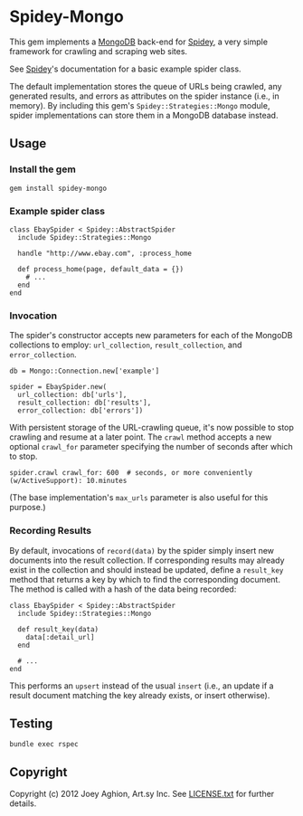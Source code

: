 Spidey-Mongo
============

This gem implements a [MongoDB](http://www.mongodb.org/) back-end for [Spidey](https://github.com/joeyAghion/spidey), a very simple framework for crawling and scraping web sites.

See [Spidey](https://githubcom/joeyAghion/spidey)'s documentation for a basic example spider class.

The default implementation stores the queue of URLs being crawled, any generated results, and errors as attributes on the spider instance (i.e., in memory). By including this gem's `Spidey::Strategies::Mongo` module, spider implementations can store them in a MongoDB database instead.

Usage
-----

### Install the gem

    gem install spidey-mongo


### Example spider class

    class EbaySpider < Spidey::AbstractSpider
      include Spidey::Strategies::Mongo
      
      handle "http://www.ebay.com", :process_home
      
      def process_home(page, default_data = {})
        # ...
      end
    end

### Invocation

The spider's constructor accepts new parameters for each of the MongoDB collections to employ: `url_collection`, `result_collection`, and `error_collection`.

    db = Mongo::Connection.new['example']
    
    spider = EbaySpider.new(
      url_collection: db['urls'],
      result_collection: db['results'],
      error_collection: db['errors'])

With persistent storage of the URL-crawling queue, it's now possible to stop crawling and resume at a later point. The `crawl` method accepts a new optional `crawl_for` parameter specifying the number of seconds after which to stop.

    spider.crawl crawl_for: 600  # seconds, or more conveniently (w/ActiveSupport): 10.minutes

(The base implementation's `max_urls` parameter is also useful for this purpose.)

### Recording Results

By default, invocations of `record(data)` by the spider simply insert new documents into the result collection. If corresponding results may already exist in the collection and should instead be updated, define a `result_key` method that returns a key by which to find the corresponding document. The method is called with a hash of the data being recorded:

    class EbaySpider < Spidey::AbstractSpider
      include Spidey::Strategies::Mongo
      
      def result_key(data)
        data[:detail_url]
      end

      # ...
    end

This performs an `upsert` instead of the usual `insert` (i.e., an update if a result document matching the key already exists, or insert otherwise).

Testing
-------

    bundle exec rspec

Copyright
---------
Copyright (c) 2012 Joey Aghion, Art.sy Inc. See [LICENSE.txt](LICENSE.txt) for further details.